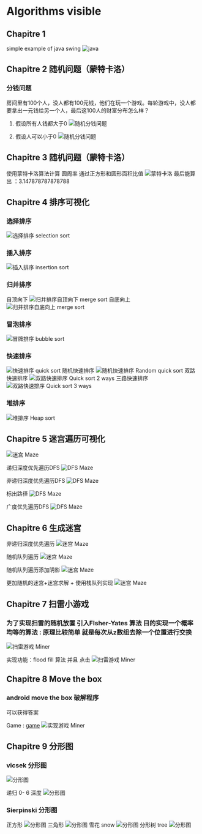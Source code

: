 #  Algorithms visible 
## Chapitre 1
simple example of java swing
![java](1.gif)

## Chapitre 2 随机问题（蒙特卡洛）

### 分钱问题
房间里有100个人，没人都有100元钱，他们在玩一个游戏。每轮游戏中，没人都要拿出一元钱给另一个人，最后这100人的财富分布怎么样？

1.	假设所有人钱都大于0
![随机分钱问题](2.gif)

2.	假设人可以小于0
![随机分钱问题](3.gif)

## Chapitre 3 随机问题（蒙特卡洛）
使用蒙特卡洛算法计算 圆周率 通过正方形和圆形面积比值
![蒙特卡洛](4.gif)
最后能算出 ：3.147878787878788

## Chapitre 4 排序可视化

### 选择排序

![选择排序 selection sort](6.gif)
### 插入排序
![插入排序 insertion sort](7.gif)
### 归并排序
自顶向下
![归并排序自顶向下 merge  sort](8.gif)
自底向上
![归并排序自底向上 merge  sort](9.gif)
### 冒泡排序
![冒牌排序 bubble  sort](10.gif)
###  快速排序
![快速排序 quick  sort](11.gif)
随机快速排序
![随机快速排序 Random  quick sort](12.gif)
双路快速排序
![双路快速排序 Quick  sort 2 ways](13.gif)
三路快速排序
![双路快速排序 Quick  sort 3 ways](14.gif)

### 堆排序
![堆排序 Heap sort](15.gif)

## Chapitre 5 迷宫遍历可视化
![迷宫 Maze](1.png)

递归深度优先遍历DFS 
![DFS Maze](16.gif)

非递归深度优先遍历DFS 
![DFS Maze](17.gif)

标出路径
![DFS Maze](18.gif)

广度优先遍历DFS 
![DFS Maze](19.gif)

## Chapitre 6 生成迷宫

非递归深度优先遍历
![迷宫 Maze](20.gif)


随机队列遍历
![迷宫 Maze](21.gif)

随机队列遍历添加阴影
![迷宫 Maze](22.gif)


更加随机的迷宫+迷宫求解 + 使用栈队列实现
![迷宫 Maze](23.gif)

## Chapitre 7 扫雷小游戏
### 为了实现扫雷的随机放置 引入FIsher-Yates 算法 目的实现一个概率均等的算法 : 原理比较简单 就是每次从z数组去除一个位置进行交换 
![扫雷游戏 Miner](2.png)

实现功能：flood fill 算法  并且 点击
![扫雷游戏 Miner](24.gif)


## Chapitre 8  Move the box
### android move the box 破解程序
可以获得答案

Game : [game](https://play.google.com/store/apps/details?id=ua.co.cts.sideup&hl=en)
![实现游戏 Miner](3.png)

## Chapitre 9  分形图
### vicsek 分形图
![分形图](4.png)

递归 0- 6 深度
![分形图](25.gif)

### Sierpinski 分形图

正方形
![分形图](26.gif)
三角形
![分形图](27.gif)
雪花 snow
![分形图](28.gif)
分形树 tree
![分形图](29.gif)
